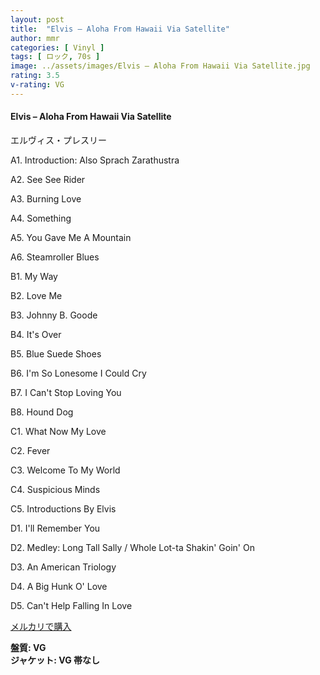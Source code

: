 ```yaml
---
layout: post
title:  "Elvis – Aloha From Hawaii Via Satellite"
author: mmr
categories: [ Vinyl ]
tags: [ ロック, 70s ]
image: ../assets/images/Elvis – Aloha From Hawaii Via Satellite.jpg
rating: 3.5
v-rating: VG
---
```


#### Elvis – Aloha From Hawaii Via Satellite

エルヴィス・プレスリー

A1. Introduction: Also Sprach Zarathustra

A2. See See Rider

A3. Burning Love

A4. Something

A5. You Gave Me A Mountain

A6. Steamroller Blues

B1. My Way

B2. Love Me

B3. Johnny B. Goode

B4. It's Over

B5. Blue Suede Shoes

B6. I'm So Lonesome I Could Cry

B7. I Can't Stop Loving You

B8. Hound Dog

C1. What Now My Love

C2. Fever

C3. Welcome To My World

C4. Suspicious Minds

C5. Introductions By Elvis

D1. I'll Remember You

D2. Medley: Long Tall Sally / Whole Lot-ta Shakin' Goin' On

D3. An American Triology

D4. A Big Hunk O' Love

D5. Can't Help Falling In Love


[メルカリで購入](https://jp.mercari.com/item/m26998964951)

<div class="mt-4 mb-4 d-flex align-items-center">
<strong class="mr-1">盤質: VG</strong>
</div>
<div class="mt-4 mb-4 d-flex align-items-center">
<strong class="mr-1">ジャケット: VG 帯なし</strong>
</div>

